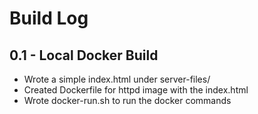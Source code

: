 # Build Log

## 0.1 - Local Docker Build

* Wrote a simple index.html under server-files/
* Created Dockerfile for httpd image with the index.html
* Wrote docker-run.sh to run the docker commands